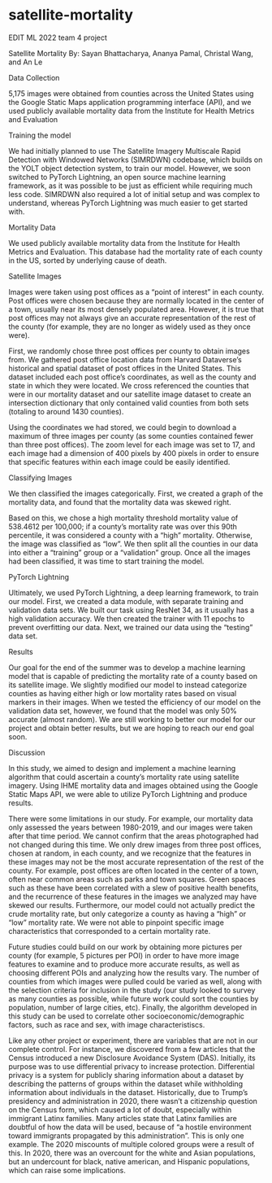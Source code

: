 # satellite-mortality
EDIT ML 2022 team 4 project

Satellite Mortality
By: Sayan Bhattacharya, Ananya Pamal, Christal Wang, and An Le


Data Collection

5,175 images were obtained from counties across the United States using the Google Static Maps application programming interface (API), and we used publicly available mortality data from the Institute for Health Metrics and Evaluation


Training the model

We had initially planned to use The Satellite Imagery Multiscale Rapid Detection with Windowed Networks (SIMRDWN) codebase, which builds on the YOLT object detection system, to train our model. However, we soon switched to PyTorch Lightning, an open source machine learning framework, as it was possible to be just as efficient while requiring much less code. SIMRDWN also required a lot of initial setup and was complex to understand, whereas PyTorch Lightning was much easier to get started with. 


Mortality Data

We used publicly available mortality data from the Institute for Health Metrics and Evaluation. This database had the mortality rate of each county in the US, sorted by underlying cause of death.


Satellite Images

Images were taken using post offices as a “point of interest” in each county. Post offices were chosen because they are normally located in the center of a town, usually near its most densely populated area. However, it is true that post offices may not always give an accurate representation of the rest of the county (for example, they are no longer as widely used as they once were). 

First, we randomly chose three post offices per county to obtain images from. We gathered post office location data from Harvard Dataverse’s historical and spatial dataset of post offices in the United States. This dataset included each post office’s coordinates, as well as the county and state in which they were located. We cross referenced the counties that were in our mortality dataset and our satellite image dataset to create an intersection dictionary that only contained valid counties from both sets (totaling to around 1430 counties). 

Using the coordinates we had stored, we could begin to download a maximum of three images per county (as some counties contained fewer than three post offices). The zoom level for each image was set to 17, and each image had a dimension of 400 pixels by 400 pixels in order to ensure that specific features within each image could be easily identified.


Classifying Images

We then classified the images categorically. First, we created a graph of the mortality data, and found that the mortality data was skewed right. 

Based on this, we chose a high mortality threshold mortality value of 538.4612 per 100,000; if a county’s mortality rate was over this 90th percentile, it was considered a county with a “high” mortality. Otherwise, the image was classified as “low”. We then split all the counties in our data into either a “training” group or a “validation” group. Once all the images had been classified, it was time to start training the model.


PyTorch Lightning

Ultimately, we used PyTorch Lightning, a deep learning framework, to train our model. First, we created a data module, with separate training and validation data sets. We built our task using ResNet 34, as it usually has a high validation accuracy. We then created the trainer with 11 epochs to prevent overfitting our data. Next, we trained our data using the “testing” data set. 


Results 

Our goal for the end of the summer was to develop a machine learning model that is capable of predicting the mortality rate of a county based on its satellite image. We slightly modified our model to instead categorize counties as having either high or low mortality rates based on visual markers in their images. When we tested the efficiency of our model on the validation data set, however, we found that the model was only 50% accurate (almost random). We are still working to better our model for our project and obtain better results, but we are hoping to reach our end goal soon.


Discussion

In this study, we aimed to design and implement a machine learning algorithm that could ascertain a county’s mortality rate using satellite imagery. Using IHME mortality data and images obtained using the Google Static Maps API, we were able to utilize PyTorch Lightning and produce results.

There were some limitations in our study. For example, our mortality data only assessed the years between 1980-2019, and our images were taken after that time period. We cannot confirm that the areas photographed had not changed during this time. We only drew images from three post offices, chosen at random, in each county, and we recognize that the features in these images may not be the most accurate representation of the rest of the county. For example, post offices are often located in the center of a town, often near common areas such as parks and town squares. Green spaces such as these have been correlated with a slew of positive health benefits, and the recurrence of these features in the images we analyzed may have skewed our results.
Furthermore, our model could not actually predict the crude mortality rate, but only categorize a county as having a “high” or “low” mortality rate. We were not able to pinpoint specific image characteristics that corresponded to a certain mortality rate.

Future studies could build on our work by obtaining more pictures per county (for example, 5 pictures per POI) in order to have more image features to examine and to produce more accurate results, as well as choosing different POIs and analyzing how the results vary. The number of counties from which images were pulled could be varied as well, along with the selection criteria for inclusion in the study (our study looked to survey as many counties as possible, while future work could sort the counties by population, number of large cities, etc). Finally, the algorithm developed in this study can be used to correlate other socioeconomic/demographic factors, such as race and sex, with image characteristiscs.

Like any other project or experiment, there are variables that are not in our complete control. For instance, we discovered from a few articles that the Census introduced a new Disclosure Avoidance System (DAS). Initially, its purpose was to use differential privacy to increase protection. Differential privacy is a system for publicly sharing information about a dataset by describing the patterns of groups within the dataset while withholding information about individuals in the dataset. Historically, due to Trump’s presidency and administration in 2020, there wasn’t a citizenship question on the Census form, which caused a lot of doubt, especially within immigrant Latinx families. Many articles state that Latinx families are doubtful of how the data will be used, because of “a hostile environment toward immigrants propagated by this administration”. This is only one example. The 2020 miscounts of multiple colored groups were a result of this. In 2020, there was an overcount for the white and Asian populations, but an undercount for black, native american, and Hispanic populations, which can raise some implications. 
